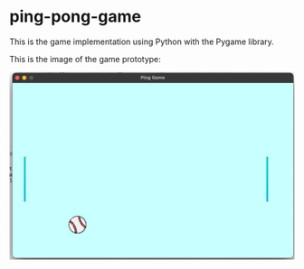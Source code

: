 # ping-pong-game
This is the game implementation using Python with the Pygame library.

This is the image of the game prototype:

<img src="images/photo_2024-04-28 16.18.45.jpeg"/>